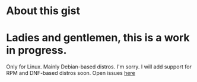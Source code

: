 # About this gist
# Ladies and gentlemen, this is a work in progress.

Only for Linux. Mainly Debian-based distros. I'm sorry. I will add support for RPM and DNF-based distros soon. Open issues [here](https://github.com/im-coder-lg/special-projects/issues)